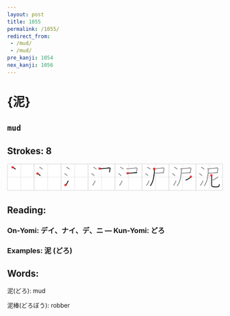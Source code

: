 ```yaml
---
layout: post
title: 1055
permalink: /1055/
redirect_from:
 - /mud/
 - /mud/
pre_kanji: 1054
nex_kanji: 1056
---
```


# {泥}

## `mud`

## Strokes: 8

<div class="stroke"><img src="../images/E6B3A5.png" /></div>

## Reading:

### On-Yomi: デイ、ナイ、デ、ニ &mdash; Kun-Yomi: どろ

### Examples: 泥 (どろ)

## Words:

泥(どろ): mud

泥棒(どろぼう): robber
